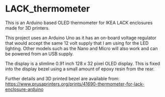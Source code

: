 # LACK_thermometer

This is an Arduino based OLED thermometer for IKEA LACK enclosures made for 3D printers.


This project uses an Arduino Uno as it has an on-board voltage regulator that would accept the same 12 volt supply that I am using for the LED lighting. Other models such as the Nano and Micro will also work and can be powered from an USB supply.

The display is a slimline 0.91 inch 128 x 32 pixel OLED display. This is fixed into the display bezel using a small amount of epoxy resin from the rear.

Further details and 3D printed bezel are available from: https://www.prusaprinters.org/prints/41690-thermometer-for-lack-enclosure-arduino
